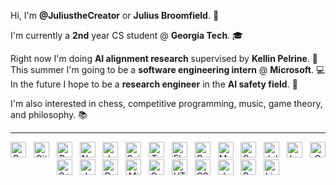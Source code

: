 Hi, I'm **@JuliustheCreator** or **Julius Broomfield**. 🐐

I'm currently a **2nd** year CS student @ **Georgia Tech**. 🎓

Right now I'm doing **AI alignment research** supervised by **Kellin Pelrine**. 📝\
This summer I'm going to be a **software engineering intern** @ **Microsoft**. 💻\
In the future I hope to be a **research engineer** in the **AI safety field**. 🤖

I'm also interested in chess, competitive programming, music, game theory, and philosophy. 📚
____

<div align="center">
<span><img src="https://img.shields.io/badge/Python-3776AB?style=for-the-badge&logo=python&logoColor=white" alt="Python logo" title="Python" height="25" /></span>
&nbsp;
<span><img src="https://img.shields.io/badge/Git-F05032?style=for-the-badge&logo=git&logoColor=white" alt="Git logo" title="Git" height="25" /></span>
&nbsp;
<span><img src="https://img.shields.io/badge/Pandas-150458?style=for-the-badge&logo=pandas&logoColor=white" alt="Pandas logo" title="Pandas" height="25" /></span>
&nbsp;
<span><img src="https://img.shields.io/badge/Numpy-013243?style=for-the-badge&logo=numpy&logoColor=white" alt="Numpy logo" title="Numpy" height="25" /></span>
&nbsp;
<span><img src="https://img.shields.io/badge/Jupyter-F37626?style=for-the-badge&logo=jupyter&logoColor=white" alt="Jupyter logo" title="Jupyter Notebook" height="25" /></span>
&nbsp;
<span><img src="https://img.shields.io/badge/Scikit_learn-F7931E?style=for-the-badge&logo=scikit-learn&logoColor=white" alt="Scikit-learn logo" title="Scikit-learn" height="25" /></span>
&nbsp;
<span><img src="https://img.shields.io/badge/Tensorflow-FF6F00?style=for-the-badge&logo=tensorflow&logoColor=white" alt="Tensorflow logo" title="Tensorflow" height="25" /></span>
&nbsp;
<span><img src="https://img.shields.io/badge/Flask-000000?style=for-the-badge&logo=flask&logoColor=white" alt="Flask logo" title="Flask" height="25" /></span>
&nbsp;
<span><img src="https://img.shields.io/badge/BeautifulSoup-4A154B?style=for-the-badge&logo=codechef&logoColor=white" alt="BeautifulSoup logo" title="BeautifulSoup" height="25" /></span>
&nbsp;
<span><img src="https://img.shields.io/badge/Matplotlib-11557C?style=for-the-badge&logo=plotly&logoColor=white" alt="Matplotlib logo with Plotly" title="Matplotlib with Plotly" height="25" /></span>
&nbsp;
<span><img src="https://img.shields.io/badge/Seaborn-00599C?style=for-the-badge&logo=openbsd&logoColor=white" alt="Seaborn with OpenBSD logo" title="Seaborn with OpenBSD logo" height="25" /></span>
&nbsp;
<span><img src="https://img.shields.io/badge/Julia-9558B2?style=for-the-badge&logo=julia&logoColor=white" alt="Julia logo" title="Julia" height="25" /></span>
&nbsp;
<span><img src="https://img.shields.io/badge/LaTeX-008080?style=for-the-badge&logo=latex&logoColor=white" alt="LaTeX logo" title="LaTeX" height="25" /></span>
&nbsp;
<span><img src="https://img.shields.io/badge/C-00599C?style=for-the-badge&logo=c&logoColor=white" alt="C logo" title="C" height="25" /></span>
&nbsp;
<span><img src="https://img.shields.io/badge/C++-00599C?style=for-the-badge&logo=c%2B%2B&logoColor=white" alt="C++ logo" title="C++" height="25" /></span>
&nbsp;
<span><img src="https://img.shields.io/badge/Java-FF0000?style=for-the-badge&logo=coffeescript&logoColor=white" alt="Java logo" title="Java" height="25" /></span>
&nbsp;
<span><img src="https://img.shields.io/badge/Docker-2496ED?style=for-the-badge&logo=docker&logoColor=white" alt="Docker logo" title="Docker" height="25" /></span>
&nbsp;
<span><img src="https://img.shields.io/badge/Microsoft_Azure-0089D6?style=for-the-badge&logo=microsoft-azure&logoColor=white" alt="Microsoft Azure logo" title="Microsoft Azure" height="25" /></span>
&nbsp;
<span><img src="https://img.shields.io/badge/Google_Cloud-4285F4?style=for-the-badge&logo=google-cloud&logoColor=white" alt="Google Cloud logo" title="Google Cloud" height="25" /></span>
&nbsp;
<span><img src="https://img.shields.io/badge/HTML5-E34F26?style=for-the-badge&logo=html5&logoColor=white" alt="HTML5 logo" title="HTML5" height="25" /></span>
&nbsp;
<span><img src="https://img.shields.io/badge/CSS3-1572B6?style=for-the-badge&logo=css3&logoColor=white" alt="CSS3 logo" title="CSS3" height="25" /></span>
&nbsp;
<span><img src="https://img.shields.io/badge/JavaScript-F7DF1E?style=for-the-badge&logo=javascript&logoColor=black" alt="JavaScript logo" title="JavaScript" height="25" /></span>
&nbsp;
<span><img src="https://img.shields.io/badge/Bash-4EAA25?style=for-the-badge&logo=gnu-bash&logoColor=white" alt="Bash logo" title="Bash" height="25" /></span>
&nbsp;
<span><img src="https://img.shields.io/badge/Linux-FCC624?style=for-the-badge&logo=linux&logoColor=black" alt="Linux logo" title="Linux" height="25" /></span>
&nbsp;


</div>




